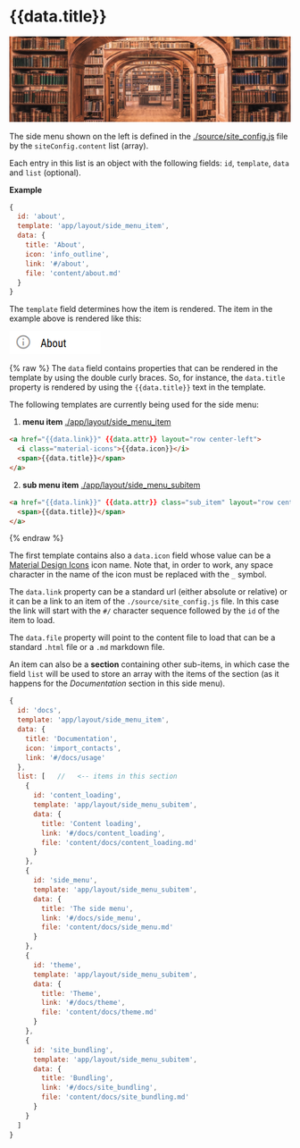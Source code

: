 # {{data.title}}

<img src="images/banners/side-menu.jpg" alt="cover" class="mdl-shadow--8dp" style="max-width:100%">
<div class="vertical-spacer-16"></div>

The side menu shown on the left is defined in the [./source/site_config.js](./source/site_config.js)
file by the `siteConfig.content` list (array).

Each entry in this list is an object with the following fields: `id`, `template`, `data`
and `list` (optional).

**Example**

```javascript
{
  id: 'about',
  template: 'app/layout/side_menu_item',
  data: {
    title: 'About',
    icon: 'info_outline',
    link: '#/about',
    file: 'content/about.md'
  }
}
```

The `template` field determines how the item is rendered. The item in the example
above is rendered like this:

![](images/menu_template_preview_1.png)

{% raw %}
The `data` field contains properties that can be rendered in the template by
using the double curly braces.
So, for instance, the `data.title` property is rendered by using the
`{{data.title}}` text in the template.

The following templates are currently being used for the side menu:

1) **menu item** [./app/layout/side\_menu\_item](./app/layout/side_menu_item)
```html
<a href="{{data.link}}" {{data.attr}} layout="row center-left">
  <i class="material-icons">{{data.icon}}</i>
  <span>{{data.title}}</span>
</a>
```
2) **sub menu item** [./app/layout/side\_menu\_subitem](./app/layout/side_menu_subitem)
```html
<a href="{{data.link}}" {{data.attr}} class="sub_item" layout="row center-left">
  <span>{{data.title}}</span>
</a>
```
{% endraw %}

The first template contains also a `data.icon` field whose value can be a
  [Material Design Icons](https://material.io/icons/) icon name.
Note that, in order to work, any space character in the name of the icon must be
replaced with the `_` symbol.

The `data.link` property can be a standard url (either absolute or relative) or
it can be a link to an item of the `./source/site_config.js` file.
In this case the link will start with the `#/` character sequence followed
by the `id` of the item to load.

The `data.file` property will point to the content file to load that can be
a standard `.html` file or a `.md` markdown file.

An item can also be a **section** containing other sub-items, in which case the
field `list` will be used to store an array with the items of the section (as
it happens for the *Documentation* section in this side menu).

```javascript
{
  id: 'docs',
  template: 'app/layout/side_menu_item',
  data: {
    title: 'Documentation',
    icon: 'import_contacts',
    link: '#/docs/usage'
  },
  list: [   //   <-- items in this section
    {
      id: 'content_loading',
      template: 'app/layout/side_menu_subitem',
      data: {
        title: 'Content loading',
        link: '#/docs/content_loading',
        file: 'content/docs/content_loading.md'
      }
    },
    {
      id: 'side_menu',
      template: 'app/layout/side_menu_subitem',
      data: {
        title: 'The side menu',
        link: '#/docs/side_menu',
        file: 'content/docs/side_menu.md'
      }
    },
    {
      id: 'theme',
      template: 'app/layout/side_menu_subitem',
      data: {
        title: 'Theme',
        link: '#/docs/theme',
        file: 'content/docs/theme.md'
      }
    },
    {
      id: 'site_bundling',
      template: 'app/layout/side_menu_subitem',
      data: {
        title: 'Bundling',
        link: '#/docs/site_bundling',
        file: 'content/docs/site_bundling.md'
      }
    }
  ]
}
```